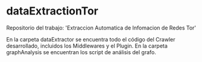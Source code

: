 # dataExtractionTor
Repositorio del trabajo: 'Extraccion Automatica de Infomacion de Redes Tor'

En la carpeta dataExtractor se encuentra todo el código del Crawler desarrollado, incluidos los Middlewares y el Plugin. En la carpeta
graphAnalysis se encuentran los script de análisis del grafo.
